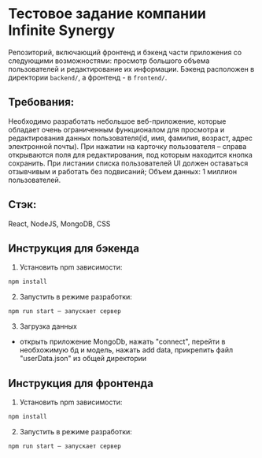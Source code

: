 # Тестовое задание компании Infinite Synergy
Репозиторий, включающий фронтенд и бэкенд части приложения со следующими возможностями: просмотр большого объема пользователей и редактирование их информации. Бэкенд расположен в директории `backend/`, а фронтенд - в `frontend/`. 

## Требования:
Необходимо разработать небольшое веб-приложение, которые обладает очень ограниченным функционалом для просмотра и редактирования данных пользователя(id, имя, фамилия, возраст, адрес электронной почты). При нажатии на карточку пользователя – справа открываются поля для редактирования, под которым находится кнопка сохранить. При листании списка пользователей UI должен оставаться отзывчивым и работать без подвисаний;
Объем данных: 1 миллион пользователей.

## Стэк:
React, NodeJS, MongoDB, CSS

## Инструкция для бэкенда
1. Установить npm зависимости:</br>

```sh
npm install
```

2. Запустить в режиме разработки:</br>

```sh
npm run start — запускает сервер
```

3. Загрузка данных
- открыть приложение MongoDb, нажать "connect", перейти в необхожимую бд и модель,
нажать add data, прикрепить файл "userData.json" из общей директории

## Инструкция для фронтенда
1. Установить npm зависимости:</br>

```sh
npm install
```

2. Запустить в режиме разработки:</br>

```sh
npm run start — запускает сервер
```